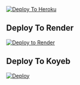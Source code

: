 [![Deploy To Heroku](https://www.herokucdn.com/deploy/button.svg)](https://heroku.com/deploy?template=https://github.com/bhuriya12/drmtxtbot)
## Deploy To Render                  

[![Deploy to Render](https://render.com/images/deploy-to-render-button.svg)](https://render.com/deploy?repo=https://render.com/deploy?repo=https://github.com/1505-prinsu/Bhuriyadrmtexetuploader)
## Deploy To Koyeb
              
<a target="/blank" href="https://app.koyeb.com/deploy?type=git&repository=github.com/navedmohammad/Bhuriyadrmtexetuploader&branch=heroku&name=textleechbot" >
  <img src="https://www.koyeb.com/static/images/deploy/button.svg" alt="Deploy"></a>
